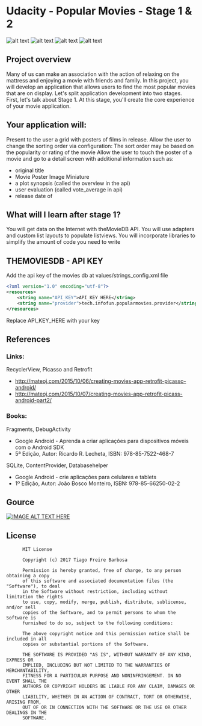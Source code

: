 # Udacity - Popular Movies - Stage 1 & 2

![alt text](https://raw.githubusercontent.com/tiagofrbarbosa/MovieOps/master/screenshots/cap01.png)
![alt text](https://raw.githubusercontent.com/tiagofrbarbosa/MovieOps/master/screenshots/cap02.png)
![alt text](https://raw.githubusercontent.com/tiagofrbarbosa/MovieOps/master/screenshots/cap03.png)
![alt text](https://raw.githubusercontent.com/tiagofrbarbosa/MovieOps/master/screenshots/cap04.png)

## Project overview

Many of us can make an association with the action of relaxing on the mattress and enjoying 
a movie with friends and family. In this project, you will develop an application that allows 
users to find the most popular movies that are on display. Let's split application development 
into two stages. First, let's talk about Stage 1. At this stage, you'll create the core experience 
of your movie application.

## Your application will:

Present to the user a grid with posters of films in release.
Allow the user to change the sorting order via configuration:
The sort order may be based on the popularity or rating of the movie
Allow the user to touch the poster of a movie and go to a detail screen 
with additional information such as:

- original title
- Movie Poster Image Miniature
- a plot synopsis (called the overview in the api)
- user evaluation (called vote_average in api)
- release date of

## What will I learn after stage 1?

You will get data on the Internet with theMovieDB API.
You will use adapters and custom list layouts to populate listviews.
You will incorporate libraries to simplify the amount of code you need to write


## THEMOVIESDB - API KEY

Add the api key of the movies db at values/strings_config.xml file

```xml
<?xml version="1.0" encoding="utf-8"?>
<resources>
    <string name="API_KEY">API_KEY_HERE</string>
    <string name="provider">tech.infofun.popularmovies.provider</string>
</resources>
```

Replace API_KEY_HERE with your key

## References

### Links:

RecyclerView, Picasso and Retrofit
- http://mateoj.com/2015/10/06/creating-movies-app-retrofit-picasso-android/
- http://mateoj.com/2015/10/07/creating-movies-app-retrofit-picass-android-part2/

### Books:

Fragments, DebugActivity
- Google Android - Aprenda a criar aplicações para dispositivos móveis com o Android SDK
- 5ª Edição, Autor: Ricardo R. Lecheta, ISBN: 978-85-7522-468-7

SQLite, ContentProvider, Databasehelper
- Google Android - crie aplicações para celulares e tablets
- 1º Edição, Autor: João Bosco Monteiro, ISBN: 978-85-66250-02-2

## Gource


[![IMAGE ALT TEXT HERE](https://img.youtube.com/vi/0fHuz_74fiY/0.jpg)](https://www.youtube.com/watch?v=0fHuz_74fiY)

## License

          MIT License

          Copyright (c) 2017 Tiago Freire Barbosa

          Permission is hereby granted, free of charge, to any person obtaining a copy
          of this software and associated documentation files (the "Software"), to deal
          in the Software without restriction, including without limitation the rights
          to use, copy, modify, merge, publish, distribute, sublicense, and/or sell
          copies of the Software, and to permit persons to whom the Software is
          furnished to do so, subject to the following conditions:

          The above copyright notice and this permission notice shall be included in all
          copies or substantial portions of the Software.

          THE SOFTWARE IS PROVIDED "AS IS", WITHOUT WARRANTY OF ANY KIND, EXPRESS OR
          IMPLIED, INCLUDING BUT NOT LIMITED TO THE WARRANTIES OF MERCHANTABILITY,
          FITNESS FOR A PARTICULAR PURPOSE AND NONINFRINGEMENT. IN NO EVENT SHALL THE
          AUTHORS OR COPYRIGHT HOLDERS BE LIABLE FOR ANY CLAIM, DAMAGES OR OTHER
          LIABILITY, WHETHER IN AN ACTION OF CONTRACT, TORT OR OTHERWISE, ARISING FROM,
          OUT OF OR IN CONNECTION WITH THE SOFTWARE OR THE USE OR OTHER DEALINGS IN THE
          SOFTWARE.
